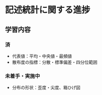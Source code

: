 # 記述統計に関する進捗

## 学習内容

### 済

-   代表値：平均・中央値・最頻値
-   散布度の指標：分散・標準偏差・四分位範囲

### 未着手・実施中

-   分布の形状：歪度・尖度、箱ひげ図